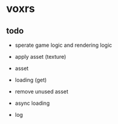 # voxrs

## todo
- sperate game logic and rendering logic

- apply asset (texture)

- asset
 - loading (get)
 - remove unused asset
 - async loading

- log